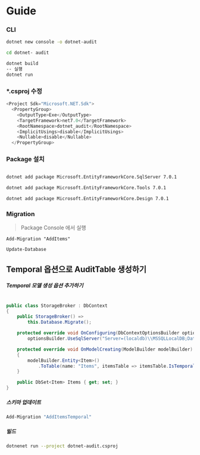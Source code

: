 # Guide

### CLI

```bash
dotnet new console -o dotnet-audit

cd dotnet- audit

dotnet build
-- 실행
dotnet run
```

### \*.csproj 수정

```csharp
<Project Sdk="Microsoft.NET.Sdk">
  <PropertyGroup>
    <OutputType>Exe</OutputType>
    <TargetFramework>net7.0</TargetFramework>
    <RootNamespace>dotnet_audit</RootNamespace>
    <ImplicitUsings>disable</ImplicitUsings>
    <Nullable>disable</Nullable>
  </PropertyGroup>
```

### Package 설치

```bash

dotnet add package Microsoft.EntityFrameworkCore.SqlServer 7.0.1

dotnet add package Microsoft.EntityFrameworkCore.Tools 7.0.1

dotnet add package Microsoft.EntityFrameworkCore.Design 7.0.1

```


### Migration
> Package Console 에서 실행
```console
Add-Migration "AddItems"

Update-Database
```

## Temporal 옵션으로 AuditTable 생성하기

##### Temporal 모델 생성 옵션 추가하기
```csharp

public class StorageBroker : DbContext
{
    public StorageBroker() => 
        this.Database.Migrate();

    protected override void OnConfiguring(DbContextOptionsBuilder optionsBuilder) =>
        optionsBuilder.UseSqlServer("Server=(localdb)\\MSSQLLocalDB;Database=DotnetAuditDB");

    protected override void OnModelCreating(ModelBuilder modelBuilder)
    {
        modelBuilder.Entity<Item>()
            .ToTable(name: "Items", itemsTable => itemsTable.IsTemporal());
    }

    public DbSet<Item> Items { get; set; }
}
```
##### 스키마 업데이트
```bash
Add-Migration "AddItemsTemporal"
```

##### 빌드
```bash
dotnenet run --project dotnet-audit.csproj
```
